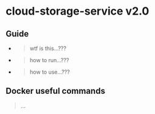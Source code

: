 # cloud-storage-service v2.0

## Guide

* > wtf is this...???
* > how to run...???
* > how to use...???

## Docker useful commands
> ...
